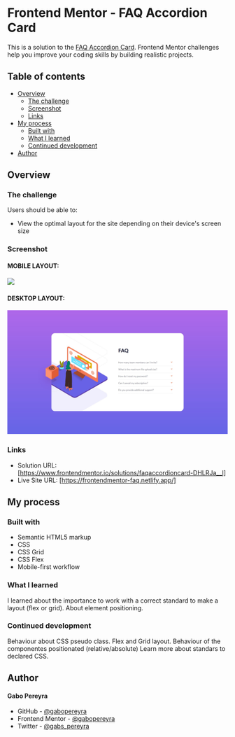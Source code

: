 # Frontend Mentor - FAQ Accordion Card

This is a solution to the [FAQ Accordion Card](https://www.frontendmentor.io/challenges/faq-accordion-card-XlyjD0Oam). Frontend Mentor challenges help you improve your coding skills by building realistic projects. 

## Table of contents

- [Overview](#overview)
  - [The challenge](#the-challenge)
  - [Screenshot](#screenshot)
  - [Links](#links)
- [My process](#my-process)
  - [Built with](#built-with)
  - [What I learned](#what-i-learned)
  - [Continued development](#continued-development)
- [Author](#author)

## Overview

### The challenge

Users should be able to:

- View the optimal layout for the site depending on their device's screen size

### Screenshot
#### MOBILE LAYOUT:
![](./screenshots/MOBILE.jpg)

#### DESKTOP LAYOUT:
![](./screenshots/DESKTOP.jpg)

### Links

- Solution URL: [https://www.frontendmentor.io/solutions/faqaccordioncard-DHLRJa__l]
- Live Site URL: [https://frontendmentor-faq.netlify.app/]

## My process

### Built with

- Semantic HTML5 markup
- CSS
- CSS Grid
- CSS Flex
- Mobile-first workflow


### What I learned
I learned about the importance to work with a correct standard to make a layout (flex or grid).
About element positioning. 

### Continued development
Behaviour about CSS pseudo class.
Flex and Grid layout.
Behaviour of the componentes positionated (relative/absolute)
Learn more about standars to declared CSS.

## Author
<h4>Gabo Pereyra</h4>

- GitHub - [@gabopereyra](https://github.com/gabopereyra)
- Frontend Mentor - [@gabopereyra](https://www.frontendmentor.io/profile/gabopereyra)
- Twitter - [@gabs_pereyra](https://github.com/gabopereyra)
